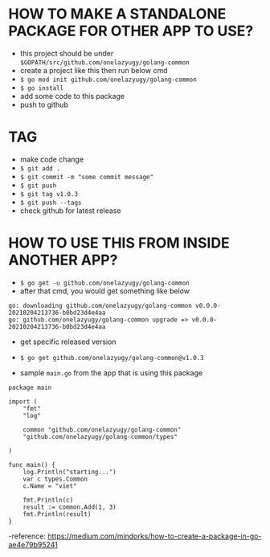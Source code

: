 # HOW TO MAKE A STANDALONE PACKAGE FOR OTHER APP TO USE?
- this project should be under `$GOPATH/src/github.com/onelazyugy/golang-common`
- create a project like this then run below cmd
- ```$ go mod init github.com/onelazyugy/golang-common```
- ```$ go install```
- add some code to this package 
- push to github

# TAG 
- make code change
- `$ git add .`
- `$ git commit -m "some commit message"`
- `$ git push`
- `$ git tag v1.0.3`
- `$ git push --tags`
- check github for latest release 

# HOW TO USE THIS FROM INSIDE ANOTHER APP?
- `$ go get -u github.com/onelazyugy/golang-common`
- after that cmd, you would get something like below
```
go: downloading github.com/onelazyugy/golang-common v0.0.0-20210204213736-b0bd23d4e4aa
go: github.com/onelazyugy/golang-common upgrade => v0.0.0-20210204213736-b0bd23d4e4aa
```
- get specific released version
- `$ go get github.com/onelazyugy/golang-common@v1.0.3`

- sample `main.go` from the app that is using this package
```
package main

import (
	"fmt"
	"log"

	common "github.com/onelazyugy/golang-common"
	"github.com/onelazyugy/golang-common/types"
	
)

func main() {
	log.Println("starting...")
	var c types.Common
	c.Name = "viet"

	fmt.Println(c)
	result := common.Add(1, 3)
	fmt.Println(result)	
}
```
-reference: https://medium.com/mindorks/how-to-create-a-package-in-go-ae4e79b95241